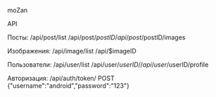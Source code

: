 moZan 

API

Посты: 
  /api/post/list
  /api/post/$postID
  /api/post/$postID/images
  
Изображения:
  /api/image/list
  /api/$imageID
  
Пользователи:
  /api/user/list
  /api/user/$userID/
  /api/user/$userID/profile
  
Авторизация:
  /api/auth/token/
  POST {"username":"android","password":"123"}
